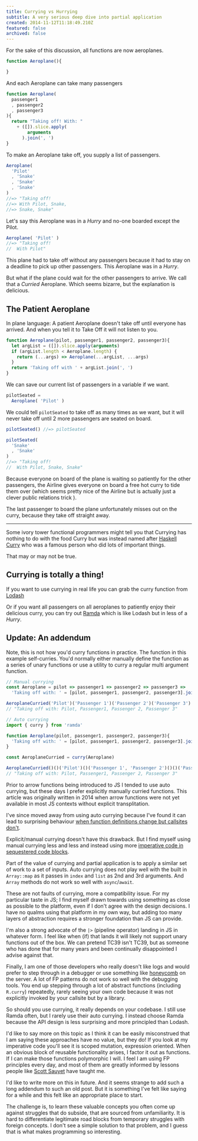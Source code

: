 ```yaml
---
title: Currying vs Hurrying
subtitle: A very serious deep dive into partial application
created: 2014-11-12T11:18:49.210Z
featured: false
archived: false
---
```


For the sake of this discussion, all functions are now aeroplanes.

```js
function Aeroplane(){

}
```

And each Aeroplane can take many passengers

```js
function Aeroplane(
  passenger1
  , passenger2
  , passenger3
){
  return "Taking off! With: "
    + ([]).slice.apply(
        arguments
      ).join(', ')
}
```

To make an Aeroplane take off, you supply a list of passengers.

```js
Aeroplane(
  'Pilot'
  , 'Snake'
  , 'Snake'
  , 'Snake'
)
//=> "Taking off!
//=> With Pilot, Snake,
//=> Snake, Snake"
```

Let's say this Aeroplane was in a _Hurry_ and no-one boarded except the Pilot.

```js
Aeroplane( 'Pilot' )
//=> "Taking off!
//  With Pilot"
```

This plane had to take off without any passengers because it had to stay on a deadline to pick up other passengers.
This Aeroplane was in a _Hurry_.

But what if the plane could wait for the other passengers to arrive.  We call that a _Curried_ Aeroplane.  Which seems bizarre, but the explanation is delicious.

The Patient Aeroplane
---------------------

In plane language: A patient Aeroplane doesn't take off until everyone has arrived.  And when you tell it to Take Off it will not listen
to you.

```js
function Aeroplane(pilot, passenger1, passenger2, passenger3){
  let argList = ([]).slice.apply(arguments)
  if (argList.length < Aeroplane.length) {
    return (...args) => Aeroplane(...argList, ...args)
  }
  return 'Taking off with ' + argList.join(', ')
}
```

We can save our current list of passengers in a variable if we want.

```js
pilotSeated =
  Aeroplane( 'Pilot' )
```

We could tell `pilotSeated` to take off as many times as we want, but it will never take off until 2 more passengers are seated on board.

```js
pilotSeated() //=> pilotSeated

pilotSeated(
  'Snake'
  , 'Snake'
)
//=> "Taking off!
//  With Pilot, Snake, Snake"
```

Because everyone on board of the plane is waiting so patiently for the other passengers, the Airline gives everyone on board a free hot curry to tide them over (which seems pretty nice of the Airline but is actually just a clever public relations trick ).

The last passenger to board the plane unfortunately misses out on the curry, because they take off straight away.


---

Some ivory tower functional programmers might tell you that Currying has nothing to do with the food Curry but was instead named after [Haskell Curry](http://en.wikipedia.org/wiki/Haskell_Curry) who was a famous person who did lots of important things.

That may or may not be true.

Currying is totally a thing!
----------------------------

If you want to use currying in real life you can grab the curry function from [Lodash](https://lodash.com/docs#curry)

Or if you want all passengers on all aeroplanes to patiently enjoy their delicious curry, you can try out [Ramda](http://ramda.github.io/ramdocs/docs/) which is like Lodash but in less of a _Hurry_.

Update: An addendum
-------------------

Note, this is not how you'd curry functions in practice.  The function in this example self-curries.  You'd normally either manually define the function as a series of unary functions or use a utility to curry a regular multi argument function.

```js
// Manual currying
const Aeroplane = pilot => passenger1 => passenger2 => passenger3 =>
  'Taking off with: ' = [pilot, passenger1, passenger2, passenger3].join(', ')

AeroplaneCurried('Pilot')('Passenger 1')('Passenger 2')('Passenger 3')
// "Taking off with: Pilot, Passenger1, Passenger 2, Passenger 3"

// Auto currying
import { curry } from 'ramda'

function Aeroplane(pilot, passenger1, passenger2, passenger3){
  'Taking off with: ' = [pilot, passenger1, passenger2, passenger3].join(', ')
}

const AeroplaneCurried = curry(Aeroplane)

AeroplaneCurried()()('Pilot')()('Passenger 1', 'Passenger 2')()()('Passenger 3')
// "Taking off with: Pilot, Passenger1, Passenger 2, Passenger 3"
```

Prior to arrow functions being introduced to JS I tended to use auto currying, but these days I prefer explicitly manually curried functions.  This article was originally written in 2014 when arrow functions were not yet available in most JS contexts without explicit transplitation.

I've since moved away from using auto currying because I've found it can lead to surprising behaviour [when function definitions change but callsites don't](https://github.com/JAForbes/sum-type/issues/4).

Explicit/manual currying doesn't have this drawback.  But I find myself using manual currying less and less and instead using more [imperative code in sequestered code blocks](https://github.com/JAForbes/pr-release/blob/next/lib/index.js#L1559).

Part of the value of currying and partial application is to apply a similar set of work to a set of inputs.  Auto currying does not play well with the built in `Array::map` as it passes in `index` and `list` as 2nd and 3rd arguments.  And `Array` methods do not work so well with `async`/`await`.

These are not faults of currying, more a compatibility issue.  For my particular taste in JS; I find myself drawn towards using something as close as possible to the platform, even if I don't agree with the design decisions.  I have no qualms using that platform in my own way, but adding too many layers of abstraction requires a stronger foundation than JS can provide.

I'm also a strong advocate of the `|>` (pipeline operator) landing in JS in whatever form.  I feel like when (if) that lands it will likely not support unary functions out of the box.  We can pretend TC39 isn't TC39, but as someone who has done that for many years and been continually disappointed I advise against that.

Finally, I am one of those developers who really doesn't like logs and would prefer to step through in a debugger or use something like [honeycomb](https://honeycomb.io) on the server.  A lot of FP patterns do not work so well with the debugging tools.  You end up stepping through a lot of abstract functions (including `R.curry`) repeatedly, rarely seeing your own code because it was not explicitly invoked by your callsite but by a library.

So should you use currying, it really depends on your codebase.  I still use Ramda often, but I rarely use their auto currying.  I instead choose Ramda because the API design is less surprising and more principled than Lodash.

I'd like to say more on this topic as I think it can be easily misconstrued that I am saying these approaches have no value, but they do!  If you look at my imperative code you'll see it is scoped mutation, expression oriented.  When an obvious block of reusable functionality arises, I factor it out as functions.  If I can make those functions polymorphic I will.  I feel I am using FP principles every day, and most of them are greatly informed by lessons people like [Scott Sauyet](https://github.com/CrossEye) have taught me.

I'd like to write more on this in future.  And it seems strange to add such a long addendum to such an old post.  But it is something I've felt like saying for a while and this felt like an appropriate place to start.

The challenge is, to learn these valuable concepts you often come up against struggles that do subside, that are sourced from unfamiliarity.  It is hard to differentiate legitimate road blocks from temporary struggles with foreign concepts.  I don't see a simple solution to that problem, and I guess that is what makes programming so interesting.